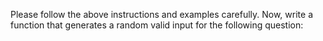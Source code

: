Please follow the above instructions and examples carefully.
Now, write a function that generates a random valid input for the following question:
